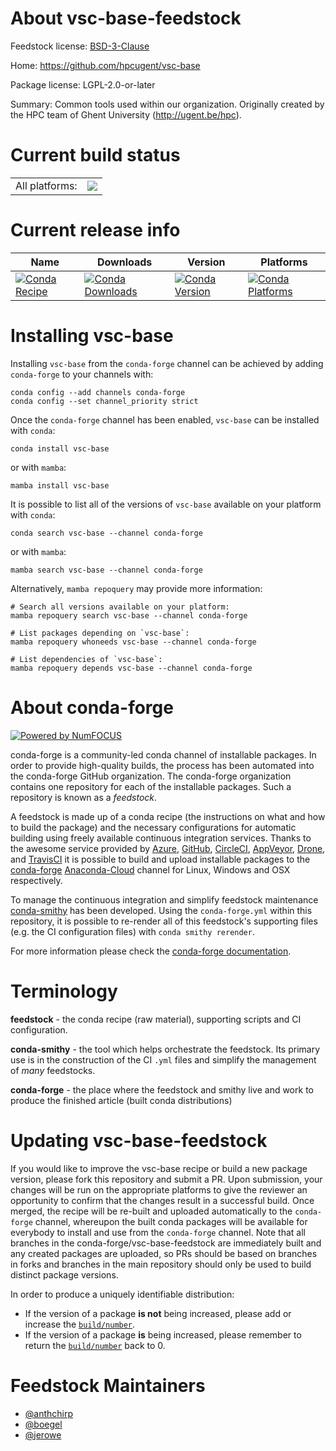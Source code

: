 About vsc-base-feedstock
========================

Feedstock license: [BSD-3-Clause](https://github.com/conda-forge/vsc-base-feedstock/blob/main/LICENSE.txt)

Home: https://github.com/hpcugent/vsc-base

Package license: LGPL-2.0-or-later

Summary: Common tools used within our organization. Originally created by the HPC team of Ghent University (http://ugent.be/hpc).

Current build status
====================


<table><tr><td>All platforms:</td>
    <td>
      <a href="https://dev.azure.com/conda-forge/feedstock-builds/_build/latest?definitionId=4542&branchName=main">
        <img src="https://dev.azure.com/conda-forge/feedstock-builds/_apis/build/status/vsc-base-feedstock?branchName=main">
      </a>
    </td>
  </tr>
</table>

Current release info
====================

| Name | Downloads | Version | Platforms |
| --- | --- | --- | --- |
| [![Conda Recipe](https://img.shields.io/badge/recipe-vsc--base-green.svg)](https://anaconda.org/conda-forge/vsc-base) | [![Conda Downloads](https://img.shields.io/conda/dn/conda-forge/vsc-base.svg)](https://anaconda.org/conda-forge/vsc-base) | [![Conda Version](https://img.shields.io/conda/vn/conda-forge/vsc-base.svg)](https://anaconda.org/conda-forge/vsc-base) | [![Conda Platforms](https://img.shields.io/conda/pn/conda-forge/vsc-base.svg)](https://anaconda.org/conda-forge/vsc-base) |

Installing vsc-base
===================

Installing `vsc-base` from the `conda-forge` channel can be achieved by adding `conda-forge` to your channels with:

```
conda config --add channels conda-forge
conda config --set channel_priority strict
```

Once the `conda-forge` channel has been enabled, `vsc-base` can be installed with `conda`:

```
conda install vsc-base
```

or with `mamba`:

```
mamba install vsc-base
```

It is possible to list all of the versions of `vsc-base` available on your platform with `conda`:

```
conda search vsc-base --channel conda-forge
```

or with `mamba`:

```
mamba search vsc-base --channel conda-forge
```

Alternatively, `mamba repoquery` may provide more information:

```
# Search all versions available on your platform:
mamba repoquery search vsc-base --channel conda-forge

# List packages depending on `vsc-base`:
mamba repoquery whoneeds vsc-base --channel conda-forge

# List dependencies of `vsc-base`:
mamba repoquery depends vsc-base --channel conda-forge
```


About conda-forge
=================

[![Powered by
NumFOCUS](https://img.shields.io/badge/powered%20by-NumFOCUS-orange.svg?style=flat&colorA=E1523D&colorB=007D8A)](https://numfocus.org)

conda-forge is a community-led conda channel of installable packages.
In order to provide high-quality builds, the process has been automated into the
conda-forge GitHub organization. The conda-forge organization contains one repository
for each of the installable packages. Such a repository is known as a *feedstock*.

A feedstock is made up of a conda recipe (the instructions on what and how to build
the package) and the necessary configurations for automatic building using freely
available continuous integration services. Thanks to the awesome service provided by
[Azure](https://azure.microsoft.com/en-us/services/devops/), [GitHub](https://github.com/),
[CircleCI](https://circleci.com/), [AppVeyor](https://www.appveyor.com/),
[Drone](https://cloud.drone.io/welcome), and [TravisCI](https://travis-ci.com/)
it is possible to build and upload installable packages to the
[conda-forge](https://anaconda.org/conda-forge) [Anaconda-Cloud](https://anaconda.org/)
channel for Linux, Windows and OSX respectively.

To manage the continuous integration and simplify feedstock maintenance
[conda-smithy](https://github.com/conda-forge/conda-smithy) has been developed.
Using the ``conda-forge.yml`` within this repository, it is possible to re-render all of
this feedstock's supporting files (e.g. the CI configuration files) with ``conda smithy rerender``.

For more information please check the [conda-forge documentation](https://conda-forge.org/docs/).

Terminology
===========

**feedstock** - the conda recipe (raw material), supporting scripts and CI configuration.

**conda-smithy** - the tool which helps orchestrate the feedstock.
                   Its primary use is in the construction of the CI ``.yml`` files
                   and simplify the management of *many* feedstocks.

**conda-forge** - the place where the feedstock and smithy live and work to
                  produce the finished article (built conda distributions)


Updating vsc-base-feedstock
===========================

If you would like to improve the vsc-base recipe or build a new
package version, please fork this repository and submit a PR. Upon submission,
your changes will be run on the appropriate platforms to give the reviewer an
opportunity to confirm that the changes result in a successful build. Once
merged, the recipe will be re-built and uploaded automatically to the
`conda-forge` channel, whereupon the built conda packages will be available for
everybody to install and use from the `conda-forge` channel.
Note that all branches in the conda-forge/vsc-base-feedstock are
immediately built and any created packages are uploaded, so PRs should be based
on branches in forks and branches in the main repository should only be used to
build distinct package versions.

In order to produce a uniquely identifiable distribution:
 * If the version of a package **is not** being increased, please add or increase
   the [``build/number``](https://docs.conda.io/projects/conda-build/en/latest/resources/define-metadata.html#build-number-and-string).
 * If the version of a package **is** being increased, please remember to return
   the [``build/number``](https://docs.conda.io/projects/conda-build/en/latest/resources/define-metadata.html#build-number-and-string)
   back to 0.

Feedstock Maintainers
=====================

* [@anthchirp](https://github.com/anthchirp/)
* [@boegel](https://github.com/boegel/)
* [@jerowe](https://github.com/jerowe/)

